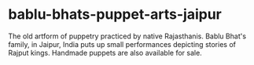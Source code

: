 # bablu-bhats-puppet-arts-jaipur
The old artform of puppetry practiced by native Rajasthanis. Bablu Bhat's family, in Jaipur, India puts up small performances depicting stories of Rajput kings. Handmade puppets are also available for sale.
